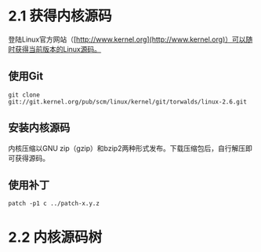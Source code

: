 # 2.1 获得内核源码

登陆Linux官方网站（[http://www.kernel.org](http://www.kernel.org)）可以随时获得当前版本的Linux源码。

## 使用Git

```shell
git clone git://git.kernel.org/pub/scm/linux/kernel/git/torwalds/linux-2.6.git
```

## 安装内核源码

内核压缩以GNU zip（gzip）和bzip2两种形式发布。下载压缩包后，自行解压即可获得源码。

## 使用补丁

```shell
patch -p1 c ../patch-x.y.z
```

# 2.2 内核源码树

